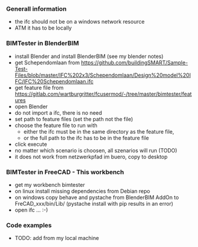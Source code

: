 ### Generall information
+ the ifc should not be on a windows network resource
+ ATM it has to be locally


### BIMTester in BlenderBIM
+ install Blender and install BlenderBIM (see my blender notes)
+ get Schependomlaan from https://github.com/buildingSMART/Sample-Test-Files/blob/master/IFC%202x3/Schependomlaan/Design%20model%20IFC/IFC%20Schependomlaan.ifc
+ get feature file from https://gitlab.com/wartburgritter/fcusermod/-/tree/master/bimtester/features
+ open Blender
+ do not import a ifc, there is no need
+ set path to feature files (set the path not the file)
+ choose the feature file to run with
   + either the ifc must be in the same directory as the feature file,
   + or the full path to the ifc has to be in the feature file
+ click execute
+ no matter which scenario is choosen, all szenarios will run (TODO)
+ it does not work from netzwerkpfad im buero, copy to desktop


### BIMTester in FreeCAD - This workbench
+ get my workbench bimtester
+ on linux install missing dependencies from Debian repo
+ on windows copy behave and pystache from BlenderBIM AddOn to FreCAD_xxx/bin/Lib/ (pystache install with pip results in an error)
+ open ifc ... :-)


### Code examples
+ TODO: add from my local machine
